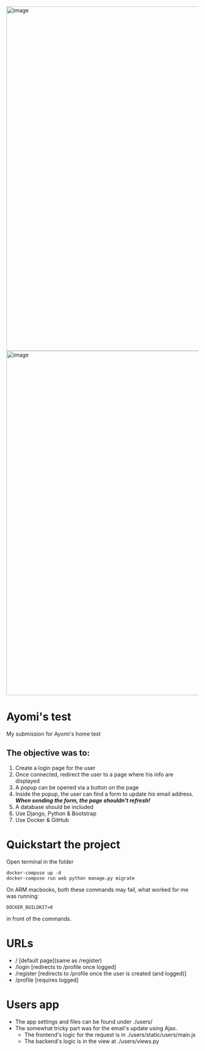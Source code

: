 <img width="900" alt="image" src="https://user-images.githubusercontent.com/4151401/154772567-95d85c9e-94b9-4968-a46e-2faddd0ae986.png">
<img width="900" alt="image" src="https://user-images.githubusercontent.com/4151401/154772683-801fbfd1-1640-4d12-ad9c-9366cb43503c.png">


# Ayomi's test
My submission for Ayomi's home test

## The objective was to:
1. Create a login page for the user
2. Once connected, redirect the user to a page where his info are displayed
3. A popup can be opened via a button on the page
4. Inside the popup, the user can find a form to update his email address.  
***When sending the form, the page shouldn't refresh!***
5. A database should be included
6. Use Django, Python & Bootstrap
7. Use Docker & GitHub


# Quickstart the project

Open terminal in the folder

```
docker-compose up -d
docker-compose run web python manage.py migrate
```
On ARM macbooks, both these commands may fail, what worked for me was running:
```
DOCKER_BUILDKIT=0
```
in front of the commands.

# URLs

- /            [default page](same as /register)
- /login       [redirects to /profile once logged]
- /register    [redirects to /profile once the user is created (and logged)]
- /profile     [requires logged]

# Users app

- The app settings and files can be found under ./users/   
- The somewhat tricky part was for the email's update using Ajax.
    - The frontend's logic for the request is in ./users/static/users/main.js
    - The backend's logic is in the view at ./users/views.py
  
